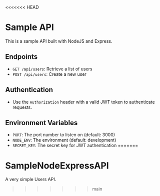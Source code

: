 <<<<<<< HEAD
# Sample API

This is a sample API built with NodeJS and Express.

## Endpoints

- `GET /api/users`: Retrieve a list of users
- `POST /api/users`: Create a new user

## Authentication

- Use the `Authorization` header with a valid JWT token to authenticate requests.

## Environment Variables

- `PORT`: The port number to listen on (default: 3000)
- `NODE_ENV`: The environment (default: development)
- `SECRET_KEY`: The secret key for JWT authentication
=======
# SampleNodeExpressAPI
A very simple Users API.
>>>>>>> main
